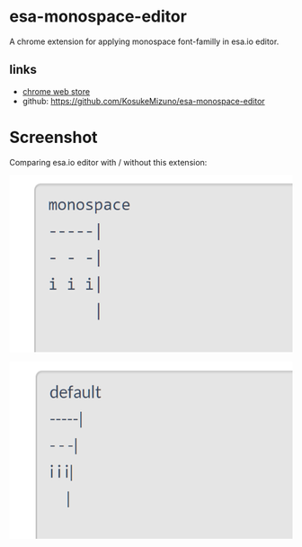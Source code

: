 # esa-monospace-editor

A chrome extension for applying monospace font-familly in esa.io editor.

## links

- [chrome web store](https://chrome.google.com/webstore/detail/esa-monospace-editor/lbemebpoppapapgapkdmafbalajhaeje?hl=ja)
- github: <https://github.com/KosukeMizuno/esa-monospace-editor>

# Screenshot

Comparing esa.io editor with / without this extension:

![ss](screenshot/monospace.png)

![ss](screenshot/default.png)

